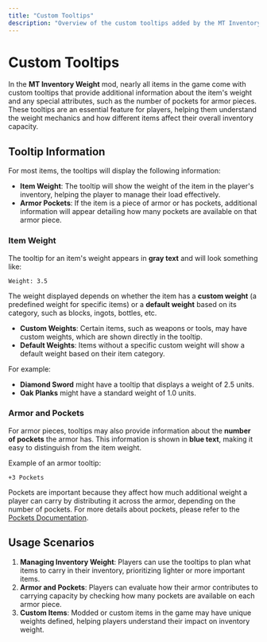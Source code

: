 ```yaml
---
title: "Custom Tooltips"
description: "Overview of the custom tooltips added by the MT Inventory Weight mod, displaying item weight and pocket information."
---
```


# **Custom Tooltips**

In the **MT Inventory Weight** mod, nearly all items in the game come with custom tooltips that provide additional information about the item's weight and any special attributes, such as the number of pockets for armor pieces. These tooltips are an essential feature for players, helping them understand the weight mechanics and how different items affect their overall inventory capacity.

## **Tooltip Information**

For most items, the tooltips will display the following information:

- **Item Weight**: The tooltip will show the weight of the item in the player's inventory, helping the player to manage their load effectively.
- **Armor Pockets**: If the item is a piece of armor or has pockets, additional information will appear detailing how many pockets are available on that armor piece.

### **Item Weight**

The tooltip for an item's weight appears in **gray text** and will look something like:

`Weight: 3.5`

The weight displayed depends on whether the item has a **custom weight** (a predefined weight for specific items) or a **default weight** based on its category, such as blocks, ingots, bottles, etc.

- **Custom Weights**: Certain items, such as weapons or tools, may have custom weights, which are shown directly in the tooltip.
- **Default Weights**: Items without a specific custom weight will show a default weight based on their item category.

For example:
- **Diamond Sword** might have a tooltip that displays a weight of 2.5 units.
- **Oak Planks** might have a standard weight of 1.0 units.

### **Armor and Pockets**

For armor pieces, tooltips may also provide information about the **number of pockets** the armor has. This information is shown in **blue text**, making it easy to distinguish from the item weight.

Example of an armor tooltip:

`+3 Pockets`

Pockets are important because they affect how much additional weight a player can carry by distributing it across the armor, depending on the number of pockets. For more details about pockets, please refer to the [Pockets Documentation](pockets.md).

## **Usage Scenarios**

1. **Managing Inventory Weight**: Players can use the tooltips to plan what items to carry in their inventory, prioritizing lighter or more important items.
2. **Armor and Pockets**: Players can evaluate how their armor contributes to carrying capacity by checking how many pockets are available on each armor piece.
3. **Custom Items**: Modded or custom items in the game may have unique weights defined, helping players understand their impact on inventory weight.
